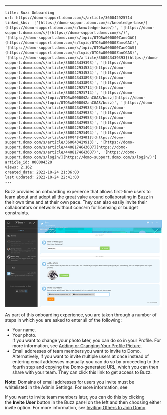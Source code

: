 ---
    title: Buzz Onboarding
    url: https://domo-support.domo.com/s/article/360042925714
    linked_kbs:  ['[https://domo-support.domo.com/s/knowledge-base/](https://domo-support.domo.com/s/knowledge-base/)', '[https://domo-support.domo.com/s/](https://domo-support.domo.com/s/)', '[https://domo-support.domo.com/s/topic/0TO5w000000ZamsGAC](https://domo-support.domo.com/s/topic/0TO5w000000ZamsGAC)', '[https://domo-support.domo.com/s/topic/0TO5w000000ZanCGAS](https://domo-support.domo.com/s/topic/0TO5w000000ZanCGAS)', '[https://domo-support.domo.com/s/article/360043439393](https://domo-support.domo.com/s/article/360043439393)', '[https://domo-support.domo.com/s/article/360042934534](https://domo-support.domo.com/s/article/360042934534)', '[https://domo-support.domo.com/s/article/360043438893](https://domo-support.domo.com/s/article/360043438893)', '[https://domo-support.domo.com/s/article/360042925714](https://domo-support.domo.com/s/article/360042925714)', '[https://domo-support.domo.com/s/topic/0TO5w000000ZanCGAS/buzz](https://domo-support.domo.com/s/topic/0TO5w000000ZanCGAS/buzz)', '[https://domo-support.domo.com/s/article/360043429933](https://domo-support.domo.com/s/article/360043429933)', '[https://domo-support.domo.com/s/article/360043429953](https://domo-support.domo.com/s/article/360043429953)', '[https://domo-support.domo.com/s/article/360042925494](https://domo-support.domo.com/s/article/360042925494)', '[https://domo-support.domo.com/s/article/360043429913](https://domo-support.domo.com/s/article/360043429913)', '[https://domo-support.domo.com/s/article/4408174643607](https://domo-support.domo.com/s/article/4408174643607)', '[https://domo-support.domo.com/s/login/](https://domo-support.domo.com/s/login/)']
    article_id: 000004320
    views: 2,162
    created_date: 2022-10-24 21:36:00
    last updated: 2022-10-24 22:41:00
    ---



Buzz provides an onboarding experience that allows first-time users to learn about and adopt all the great value around collaborating in Buzz in their own time and at their own pace. They can also easily invite their collaborators or network without concern for licensing or budget constraints. 


![buzz_pulse.png](buzz_pulse.png)


As part of this onboarding experience, you are taken through a number of steps in which you are asked to enter all of the following:


* Your name.
* Your photo.   
If you want to change your photo later, you can do so in your Profile. For more information, see [Adding or Changing Your Profile Picture](/s/article/360043439393 "Adding or Changing Your Profile Picture").
* Email addresses of team members you want to invite to Domo.  
Alternatively, if you want to invite multiple users at once instead of entering email addresses manually, you can do so by proceeding to the fourth step and copying the Domo-generated URL, which you can then share with your team. They can click this link to get access to Buzz.




 


**Note:** Domains of email addresses for users you invite must be whitelisted in the Admin Settings. For more information, see  



If you want to invite team members later, you can do this by clicking the **Invite User** button in the Buzz panel on the left and then choosing either invite option. For more information, see [Inviting Others to Join Domo](/s/article/360043438893 "Inviting Others to Join Domo"). 


